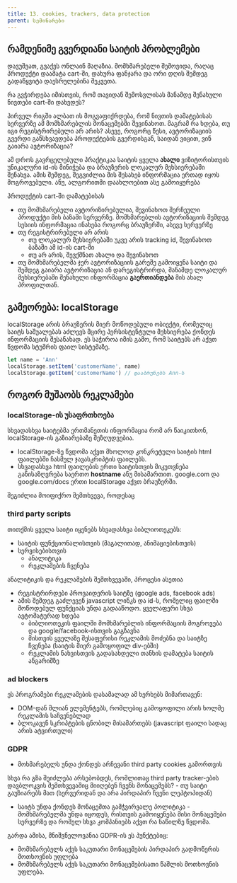 ```yaml
---
title: 13. cookies, trackers, data protection
parent: სემინარები
---
```



## რამდენიმე გვერდიანი საიტის პრობლემები
დავუშვათ, გვაქვს ონლაინ მაღაზია. მომხმარებელი შემოვიდა, რაღაც პროდუქტი დაამატა cart-ში, დახურა ფანჯარა და ორი დღის შემდეგ გადაწყვიტა დაესრულებინა შეკვეთა.

რა გვჭირდება იმისთვის, რომ თავიდან შემოსვლისას მანამდე შენახული ნივთები cart-ში დახვდეს?

პირველ რიგში ალბათ ის მოგვაფიქრდება, რომ ნივთის დამატებისას სერვერზე ამ მომხმარებლის მონაცემებში შევინახოთ. მაგრამ რა ხდება, თუ იგი რეგისტრირებული არ არის? ასევე, როგორც წესი, ავტორიზაციის გვერდი განსხვავდება პროდუქტების გვერდისგან, საიდან ვიცით, ვინ გაიარა ავტორიზაცია?

ამ დროს გავრცელებული პრაქტიკაა საიტის ყველა **ახალი** ვიზიტორისთვის უნიკალური id-ის მინიჭება და ბრაუზერის ლოკალურ მეხსიერებაში შენახვა. ამის შემდეგ, შეგვიძლია მის შესახებ ინფორმაცია ერთად იყოს მოგროვებული. ანუ, ალგორითმი დაახლოებით ასე გამოიყურება

პროდუქტის cart-ში დამატებისას
- თუ მომხმარებელი ავტორიზირებულია, შევინახოთ შერჩეული პროდუქტი მის ბაზაში სერვერზე. მომხმარებლის ავტორიზაციის შემდეგ სესიის ინფორმაცია ინახება როგორც ბრაუზერში, ასევე სერვერზე
- თუ რეგისტრირებული არ არის
	+ თუ ლოკალურ მეხსიერებაში უკვე არის tracking id, შევინახოთ ბაზაში ამ id-ის cart-ში
	+ თუ არ არის, შევქმნათ ახალი და შევინახოთ
- თუ მომხმარებელმა ჯერ ავტორიზაციის გარეშე გამოიყენა საიტი და შემდეგ გაიარა ავტორიზაცია ან დარეგისტრირდა, მანამდე ლოკალურ მეხსიერებაში შენახული ინფორმაცია **გაერთიანდება** მის ახალ პროფილთან.

## გამეორება: localStorage
localStorage არის ბრაუზერის მიერ მოწოდებული ობიექტი, რომელიც საიტს საშუალებას აძლევს მცირე პერსისტენტული მეხსიერება ქონდეს ინფორმაციის შესანახად. ეს საჭიროა იმის გამო, რომ საიტებს არ აქვთ წვდომა სტუმრის ფაილ სისტემაზე.
```js
let name = 'Ann'
localStorage.setItem('customerName', name)
localStorage.getItem('customerName') // დააბრუნებს Ann-ს
```

## როგორ მუშაობს რეკლამები
### localStorage-ის უსაფრთხოება
სხვადასხვა საიტებმა ერთმანეთის ინფორმაცია რომ არ წაიკითხონ, localStorage-ის გაზიარებაზე შეზღუდვებია.

- localStorage-ზე წვდომა აქვთ მხოლოდ კონკრეტული საიტის html ფაილებში ჩასმულ ჯავასკრიპტის ფაილებს. 
- სხვადასხვა html ფაილების ერთი საიტისთვის მიკუთვნება განისაზღვრება საერთო **hostname** ანუ მისამართით. google.com და google.com/docs ერთი localStorage აქვთ ბრაუზერში.

შეგიძლია მოიფიქრო შემთხვევა, როდესაც 

### third party scripts
თითქმის ყველა საიტი იყენებს სხვადასხვა ბიბლიოთეკებს:
- საიტის ფუნქციონალისთვის (მაგალითად, ანიმაციებისთვის)
- სერვისებისთვის
	+ ანალიტიკა
	+ რეკლამების ჩვენება

ანალიტიკის და რეკლამების შემთხვევაში, პროცესი ასეთია
- რეგისტრირდები პროვაიდერის საიტზე (google ads, facebook ads)
- ამის შემდეგ გაძლევენ javascript ლინკს და id-ს, რომელიც ფაილში მოწოდებულ ფუნქციას უნდა გადააწოდო. ყველაფერი სხვა ავტომატურად ხდება 
	+ ბიბლიოთეკის ფაილში მომხმარებლის ინფორმაციის მოგროვება და google/facebook-ისთვის გაგზავნა
	+ მისთვის ყველაზე შესაფერისი რეკლამის მოძებნა და საიტზე ჩვენება (საიტის მიერ გამოყოფილ div-ებში)
	+ რეკლამის ნახვისთვის გადასახდელი თანხის დამატება საიტის ანგარიშზე
	

### ad blockers
ეს პროგრამები რეკლამების დასამალად ამ ხერხებს მიმართავენ:
- DOM-დან შლიან ელემენტებს, რომლებიც გამოყოფილი არის ხოლმე რეკლამის საჩვენებლად
- ბლოკავენ სკრიპტების ცნობილ მისამართებს (javascript ფაილი სადაც არის ატვირთული)


### GDPR
- მოხმარებელს უნდა ქონდეს არჩევანი third party cookies გამორთვის


სხვა რა გზა შეიძლება არსებობდეს, რომლითაც third party tracker-ების დავბლოკვის შემთხვევაშიც მიიღებენ ჩვენს მონაცემებს? - თუ საიტი გაუზიარებს მათ (სერვერიდან და არა პირდაპირ ჩვენი ლეპტოპიდან)

- საიტს უნდა ქონდეს მონაცემთა გამჭვირვალე პოლიტიკა - მომხმარებელმა უნდა იცოდეს, რისთვის გამოიყენება მისი მონაცემები სერვერზე და რომელ სხვა კომპანიებს აქვთ რა ნაწილზე წვდომა.

გარდა ამისა, მნიშვნელოვანია GDPR-ის ეს პუნქტებიც:
- მომხმარებელს აქვს საკუთარი მონაცემების პირდაპირ გადმოწერის მოთხოვნის უფლება
- მომხმარებელს აქვს საკუთარი მონაცემებისათი წაშლის მოთხოვნის უფლება.
